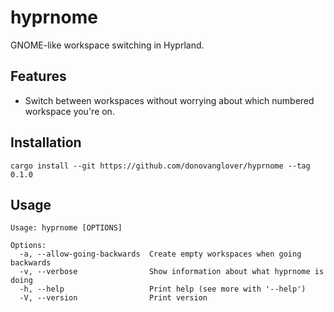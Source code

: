 # hyprnome

GNOME-like workspace switching in Hyprland.

## Features

- Switch between workspaces without worrying about which numbered workspace you're on.

## Installation

```fish
cargo install --git https://github.com/donovanglover/hyprnome --tag 0.1.0
```

## Usage

```man
Usage: hyprnome [OPTIONS]

Options:
  -a, --allow-going-backwards  Create empty workspaces when going backwards
  -v, --verbose                Show information about what hyprnome is doing
  -h, --help                   Print help (see more with '--help')
  -V, --version                Print version
```

